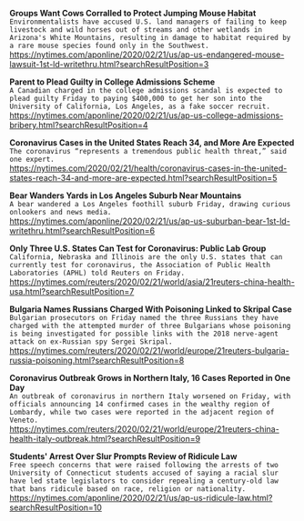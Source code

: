 **Groups Want Cows Corralled to Protect Jumping Mouse Habitat**\
`Environmentalists have accused U.S. land managers of failing to keep livestock and wild horses out of streams and other wetlands in Arizona's White Mountains, resulting in damage to habitat required by a rare mouse species found only in the Southwest. `\
https://nytimes.com/aponline/2020/02/21/us/ap-us-endangered-mouse-lawsuit-1st-ld-writethru.html?searchResultPosition=3

**Parent to Plead Guilty in College Admissions Scheme**\
`A Canadian charged in the college admissions scandal is expected to plead guilty Friday to paying $400,000 to get her son into the University of California, Los Angeles, as a fake soccer recruit.`\
https://nytimes.com/aponline/2020/02/21/us/ap-us-college-admissions-bribery.html?searchResultPosition=4

**Coronavirus Cases in the United States Reach 34, and More Are Expected**\
`The coronavirus “represents a tremendous public health threat,” said one expert.`\
https://nytimes.com/2020/02/21/health/coronavirus-cases-in-the-united-states-reach-34-and-more-are-expected.html?searchResultPosition=5

**Bear Wanders Yards in Los Angeles Suburb Near Mountains**\
`A bear wandered a Los Angeles foothill suburb Friday, drawing curious onlookers and news media.`\
https://nytimes.com/aponline/2020/02/21/us/ap-us-suburban-bear-1st-ld-writethru.html?searchResultPosition=6

**Only Three U.S. States Can Test for Coronavirus: Public Lab Group**\
`California, Nebraska and Illinois are the only U.S. states that can currently test for coronavirus, the Association of Public Health Laboratories (APHL) told Reuters on Friday.`\
https://nytimes.com/reuters/2020/02/21/world/asia/21reuters-china-health-usa.html?searchResultPosition=7

**Bulgaria Names Russians Charged With Poisoning Linked to Skripal Case**\
`Bulgarian prosecutors on Friday named the three Russians they have charged with the attempted murder of three Bulgarians whose poisoning is being investigated for possible links with the 2018 nerve-agent attack on ex-Russian spy Sergei Skripal.`\
https://nytimes.com/reuters/2020/02/21/world/europe/21reuters-bulgaria-russia-poisoning.html?searchResultPosition=8

**Coronavirus Outbreak Grows in Northern Italy, 16 Cases Reported in One Day**\
`An outbreak of coronavirus in northern Italy worsened on Friday, with officials announcing 14 confirmed cases in the wealthy region of Lombardy, while two cases were reported in the adjacent region of Veneto.`\
https://nytimes.com/reuters/2020/02/21/world/europe/21reuters-china-health-italy-outbreak.html?searchResultPosition=9

**Students' Arrest Over Slur Prompts Review of Ridicule Law**\
`Free speech concerns that were raised following the arrests of two University of Connecticut students accused of saying a racial slur have led state legislators to consider repealing a century-old law that bans ridicule based on race, religion or nationality. `\
https://nytimes.com/aponline/2020/02/21/us/ap-us-ridicule-law.html?searchResultPosition=10


